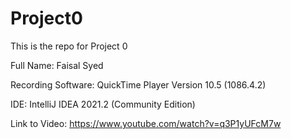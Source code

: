# Project0

This is the repo for Project 0

Full Name: Faisal Syed

Recording Software: QuickTime Player Version 10.5 (1086.4.2)

IDE: IntelliJ IDEA 2021.2 (Community Edition)

Link to Video: https://www.youtube.com/watch?v=q3P1yUFcM7w
